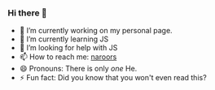 ### Hi there 👋
- 🔭 I’m currently working on my personal page.
- 🌱 I’m currently learning JS
- 🤔 I’m looking for help with JS
- 📫 How to reach me: [naroors](https://naroors.pl/)
- 😄 Pronouns: There is only *one* He.
- ⚡ Fun fact: Did you know that you won't even read this?

